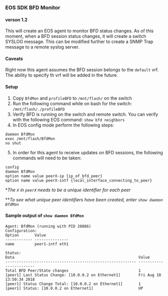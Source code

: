 ### EOS SDK BFD Monitor
#### verson 1.2
This will create an EOS agent to monitor BFD status changes.  As of this moment, when a BFD session status changes, it will create a switch SYSLOG message.  This can be modified further to create a SNMP Trap message to a remote syslog server.

#### Caveats
Right now this agent assumes the BFD session belongs to the `default` vrf.  The ability to specify th vrf will be added in the future.

#### Setup
1. Copy `BfdMon` and `profileBFD` to `/mnt/flash/` on the switch
2. Run the following command while on bash for the switch: `/mnt/flash/./profileBFD`
3. Verify BFD is running on the switch and remote switch.  You can verify with the following EOS command: `show bfd neighbors`
4. In EOS config mode perform the following steps:
```config
daemon BfdMon
exec /mnt/flash/BfdMon
no shut
```
5. In order for this agent to receive updates on BFD sessions, the following commands will need to be taken:
```
config
daemon BfdMon
option name value peerX-ip {ip_of_bfd_peer}
option name value peerX-intf {local_interface_connecting_to_peer}
```
**The `X` in `peerX` needs to be a unique identifier for each peer*

***To see what unique peer identifiers have been created, enter `show daemon BfdMon`*

#### Sample output of `show daemon BfdMon`
```7280-rtr-01(config-daemon-BfdMon)#show daemon
Agent: BfdMon (running with PID 20886)
Configuration:
Option       Value
------------ ---------------
name         peer1-intf eth1

Status:
Data                                                       Value
---------------------------------------------------------- ------------------------
Total BFD Peer/State changes                               1
[peer1] Last Status Change: [10.0.0.2 on Ethernet1]        Fri Aug 10 13:50:34 2018
[peer1] Status Change Total: [10.0.0.2 on Ethernet1]       1
[peer1] Status: [10.0.0.2 on Ethernet1]                    UP
```